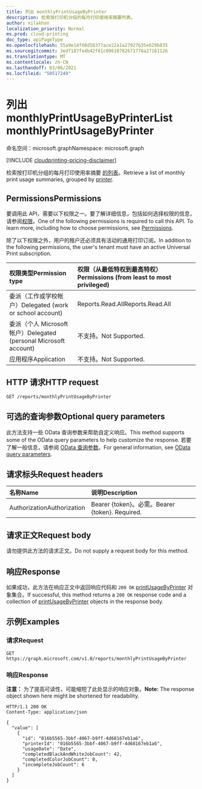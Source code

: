 ```yaml
---
title: 列出 monthlyPrintUsageByPrinter
description: 检索按打印机分组的每月打印使用率摘要列表。
author: nilakhan
localization_priority: Normal
ms.prod: cloud-printing
doc_type: apiPageType
ms.openlocfilehash: 55a9e14f60d58377ace22a1a27927b35e629b835
ms.sourcegitcommit: 3edf187fe4b42f81c09610782671776a27161126
ms.translationtype: MT
ms.contentlocale: zh-CN
ms.lasthandoff: 03/06/2021
ms.locfileid: "50517249"
---
```

# <a name="list-monthlyprintusagebyprinter"></a><span data-ttu-id="2eda3-103">列出 monthlyPrintUsageByPrinter</span><span class="sxs-lookup"><span data-stu-id="2eda3-103">List monthlyPrintUsageByPrinter</span></span>
<span data-ttu-id="2eda3-104">命名空间：microsoft.graph</span><span class="sxs-lookup"><span data-stu-id="2eda3-104">Namespace: microsoft.graph</span></span>

[!INCLUDE [cloudprinting-pricing-disclaimer](../../includes/cloudprinting-pricing-disclaimer.md)]

<span data-ttu-id="2eda3-105">检索按打印机分组的每月打印使用率摘要 [的列表](../resources/printer.md)。</span><span class="sxs-lookup"><span data-stu-id="2eda3-105">Retrieve a list of monthly print usage summaries, grouped by [printer](../resources/printer.md).</span></span>

## <a name="permissions"></a><span data-ttu-id="2eda3-106">Permissions</span><span class="sxs-lookup"><span data-stu-id="2eda3-106">Permissions</span></span>
<span data-ttu-id="2eda3-p101">要调用此 API，需要以下权限之一。要了解详细信息，包括如何选择权限的信息，请参阅[权限](/graph/permissions-reference)。</span><span class="sxs-lookup"><span data-stu-id="2eda3-p101">One of the following permissions is required to call this API. To learn more, including how to choose permissions, see [Permissions](/graph/permissions-reference).</span></span>

<span data-ttu-id="2eda3-109">除了以下权限之外，用户的租户还必须具有活动的通用打印订阅。</span><span class="sxs-lookup"><span data-stu-id="2eda3-109">In addition to the following permissions, the user's tenant must have an active Universal Print subscription.</span></span>

|<span data-ttu-id="2eda3-110">权限类型</span><span class="sxs-lookup"><span data-stu-id="2eda3-110">Permission type</span></span> | <span data-ttu-id="2eda3-111">权限（从最低特权到最高特权）</span><span class="sxs-lookup"><span data-stu-id="2eda3-111">Permissions (from least to most privileged)</span></span> |
|:---------------|:--------------------------------------------|
|<span data-ttu-id="2eda3-112">委派（工作或学校帐户）</span><span class="sxs-lookup"><span data-stu-id="2eda3-112">Delegated (work or school account)</span></span>| <span data-ttu-id="2eda3-113">Reports.Read.All</span><span class="sxs-lookup"><span data-stu-id="2eda3-113">Reports.Read.All</span></span> |
|<span data-ttu-id="2eda3-114">委派（个人 Microsoft 帐户）</span><span class="sxs-lookup"><span data-stu-id="2eda3-114">Delegated (personal Microsoft account)</span></span>|<span data-ttu-id="2eda3-115">不支持。</span><span class="sxs-lookup"><span data-stu-id="2eda3-115">Not Supported.</span></span>|
|<span data-ttu-id="2eda3-116">应用程序</span><span class="sxs-lookup"><span data-stu-id="2eda3-116">Application</span></span>|<span data-ttu-id="2eda3-117">不支持。</span><span class="sxs-lookup"><span data-stu-id="2eda3-117">Not Supported.</span></span>|

## <a name="http-request"></a><span data-ttu-id="2eda3-118">HTTP 请求</span><span class="sxs-lookup"><span data-stu-id="2eda3-118">HTTP request</span></span>

<!-- {
  "blockType": "ignored"
}
-->
``` http
GET /reports/monthlyPrintUsageByPrinter
```

## <a name="optional-query-parameters"></a><span data-ttu-id="2eda3-119">可选的查询参数</span><span class="sxs-lookup"><span data-stu-id="2eda3-119">Optional query parameters</span></span>
<span data-ttu-id="2eda3-120">此方法支持一些 OData 查询参数来帮助自定义响应。</span><span class="sxs-lookup"><span data-stu-id="2eda3-120">This method supports some of the OData query parameters to help customize the response.</span></span> <span data-ttu-id="2eda3-121">若要了解一般信息，请参阅 [OData 查询参数](/graph/query-parameters)。</span><span class="sxs-lookup"><span data-stu-id="2eda3-121">For general information, see [OData query parameters](/graph/query-parameters).</span></span>

## <a name="request-headers"></a><span data-ttu-id="2eda3-122">请求标头</span><span class="sxs-lookup"><span data-stu-id="2eda3-122">Request headers</span></span>
|<span data-ttu-id="2eda3-123">名称</span><span class="sxs-lookup"><span data-stu-id="2eda3-123">Name</span></span>|<span data-ttu-id="2eda3-124">说明</span><span class="sxs-lookup"><span data-stu-id="2eda3-124">Description</span></span>|
|:---|:---|
|<span data-ttu-id="2eda3-125">Authorization</span><span class="sxs-lookup"><span data-stu-id="2eda3-125">Authorization</span></span>|<span data-ttu-id="2eda3-p103">Bearer {token}。必需。</span><span class="sxs-lookup"><span data-stu-id="2eda3-p103">Bearer {token}. Required.</span></span>|

## <a name="request-body"></a><span data-ttu-id="2eda3-128">请求正文</span><span class="sxs-lookup"><span data-stu-id="2eda3-128">Request body</span></span>
<span data-ttu-id="2eda3-129">请勿提供此方法的请求正文。</span><span class="sxs-lookup"><span data-stu-id="2eda3-129">Do not supply a request body for this method.</span></span>

## <a name="response"></a><span data-ttu-id="2eda3-130">响应</span><span class="sxs-lookup"><span data-stu-id="2eda3-130">Response</span></span>

<span data-ttu-id="2eda3-131">如果成功，此方法在响应正文中返回响应代码和 `200 OK` [printUsageByPrinter](../resources/printusagebyprinter.md) 对象集合。</span><span class="sxs-lookup"><span data-stu-id="2eda3-131">If successful, this method returns a `200 OK` response code and a collection of [printUsageByPrinter](../resources/printusagebyprinter.md) objects in the response body.</span></span>

## <a name="examples"></a><span data-ttu-id="2eda3-132">示例</span><span class="sxs-lookup"><span data-stu-id="2eda3-132">Examples</span></span>

### <a name="request"></a><span data-ttu-id="2eda3-133">请求</span><span class="sxs-lookup"><span data-stu-id="2eda3-133">Request</span></span>
<!-- {
  "blockType": "request",
  "name": "list_printusagebyprinter"
}
-->
``` http
GET https://graph.microsoft.com/v1.0/reports/monthlyPrintUsageByPrinter
```


### <a name="response"></a><span data-ttu-id="2eda3-134">响应</span><span class="sxs-lookup"><span data-stu-id="2eda3-134">Response</span></span>
<span data-ttu-id="2eda3-135">**注意：** 为了提高可读性，可能缩短了此处显示的响应对象。</span><span class="sxs-lookup"><span data-stu-id="2eda3-135">**Note:** The response object shown here might be shortened for readability.</span></span>
<!-- {
  "blockType": "response",
  "truncated": true,
  "@odata.type": "Collection(microsoft.graph.printUsageByPrinter)"
}
-->
``` http
HTTP/1.1 200 OK
Content-Type: application/json

{
  "value": [
    {
      "id": "016b5565-3bbf-4067-b9ff-4d68167eb1a6",
      "printerId": "016b5565-3bbf-4067-b9ff-4d68167eb1a6",
      "usageDate": "Date",
      "completedBlackAndWhiteJobCount": 42,
      "completedColorJobCount": 0,
      "incompleteJobCount": 6
    }
  ]
}
```

